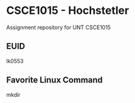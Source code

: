 # CSCE1015 - Hochstetler
Assignment repository for UNT CSCE1015

## EUID
lk0553
## Favorite Linux Command
mkdir
